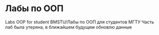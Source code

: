 # Лабы по ООП
Labs OOP for student BMSTU/Лабы по ООП для студентов МГТУ
Часть лаб была утеряна, в ближайшем будущем обновлю данные 
